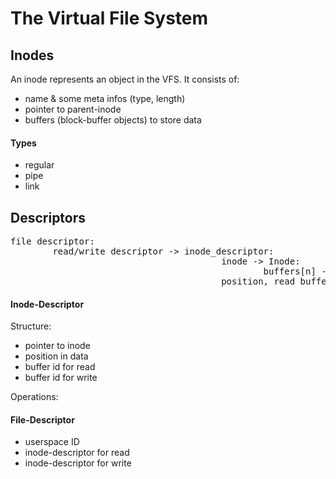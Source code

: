 The Virtual File System
=======

## Inodes
An inode represents an object in the VFS. It consists of:
* name & some meta infos (type, length)
* pointer to parent-inode
* buffers (block-buffer objects) to store data

#### Types
* regular
* pipe
* link

## Descriptors

<pre>
file descriptor:
        read/write descriptor -> inode_descriptor:
                                        inode -> Inode: 
                                                buffers[n] -> blockbuffer
                                        position, read_buffer_id, write_buffer_id
</pre>

#### Inode-Descriptor
Structure:
* pointer to inode
* position in data
* buffer id for read
* buffer id for write

Operations:

#### File-Descriptor
* userspace ID
* inode-descriptor for read
* inode-descriptor for write
